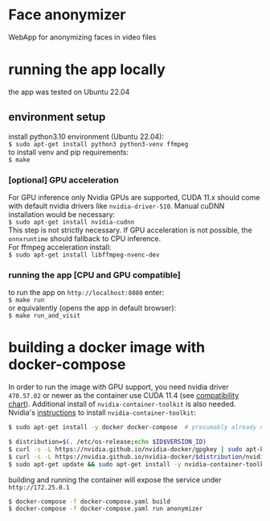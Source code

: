 # Face anonymizer
WebApp for anonymizing faces in video files

# running the app locally
the app was tested on Ubuntu 22.04
## environment setup
install python3.10 environment (Ubuntu 22.04):  
`$ sudo apt-get install python3 python3-venv ffmpeg`  
to install venv and pip requirements:  
`$ make`
### [optional] GPU acceleration
For GPU inference only Nvidia GPUs are supported, CUDA 11.x should come with default nvidia drivers like `nvidia-driver-510`. Manual cuDNN installation would be necessary:  
`$ sudo apt-get install nvidia-cudnn`  
This step is not strictly necessary. If GPU acceleration is not possible, the `onnxruntime` should fallback to CPU inference.  
For ffmpeg acceleration install:  
`$ sudo apt-get install libffmpeg-nvenc-dev`  
### running the app [CPU and GPU compatible]
to run the app on `http://localhost:8080` enter:  
`$ make run`  
or equivalently (opens the app in default browser):  
`$ make run_and_visit`  
# building a docker image with docker-compose
In order to run the image with GPU support, you need nvidia driver `470.57.02` or newer as the container use CUDA 11.4 (see [compatibility chart](https://docs.nvidia.com/deploy/cuda-compatibility/index.html#use-the-right-compat-package)). Additional install of `nvidia-container-toolkit` is also needed.
Nvidia's [instructions](https://docs.nvidia.com/ai-enterprise/deployment-guide/dg-docker.html#enabling-the-docker-repository-and-installing-the-nvidia-container-toolkit) to install `nvidia-container-toolkit`:
```bash
$ sudo apt-get install -y docker docker-compose  # presumably already done

$ distribution=$(. /etc/os-release;echo $ID$VERSION_ID)
$ curl -s -L https://nvidia.github.io/nvidia-docker/gpgkey | sudo apt-key add -
$ curl -s -L https://nvidia.github.io/nvidia-docker/$distribution/nvidia-docker.list | sudo tee /etc/apt/sources.list.d/nvidia-docker.list
$ sudo apt-get update && sudo apt-get install -y nvidia-container-toolkit
```
building and running the container will expose the service under `http://172.25.0.1`
```bash
$ docker-compose -f docker-compose.yaml build
$ docker-compose -f docker-compose.yaml run anonymizer
```
